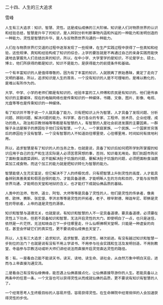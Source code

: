 二十四、人生的三大追求

雪峰


    人生有三大追求：知识、智慧、灵性。这是成仙成佛的三大阶梯。知识是人们对物质世界的认识和经验总结，智慧是升华了的知识，是人辨别分析判断事物内涵和外延的一种能力和发明创造的一种能力，灵性是智慧的升华，是人与反物质世界沟通的一种能力。

    人们在与物质世界打交道的过程中逐渐发现了一些规律，在生产实践过程中获得了一些真知和经验，这些规律、真知和经验构成了知识的综合，上学的要旨就是不再通过自己的亲身实践而能快速地去掌握先人们总结出来的知识，所以，在中小学、大学里学的是知识，不论是学士、硕士、博士，他们所获得的都是知识，知识不是能力，是获得能力的前提条件和基础。

    一个有丰富知识的人是值得尊敬的，因为有了丰富的知识，人就脱离了原始愚昧，奠定了走向了文明的基础，所以，追求知识是人生的首务，一个没有知识的人是不可理喻的，是难以教化的，是难以有所作为的。

    大学、中学、小学的老师们都是有知识的，经验丰富的工人师傅和农民是有知识的，他们是传承知识的主要媒体，现在的电脑网络也是传乘知识的一种媒体，书籍、文章、图片、影像、电视、光盘等等也是传乘知识的一种媒体。

    有了知识并不等于说一个人就具备了能力，只有把知识上升为智慧，人才具备了发现问题、分析问题、辨别问题、解决问题的能力，科学家、各行各业的专家、工程师、技术员、企业经理、成功的商人、政治和宗教领袖等等都是有智慧的人，有智慧的人是社会前进发展的主要因素，一群猴子永远是猴子的原因在于他们没有智慧，一个人、一个家庭家族、一个民族、一个国家贫穷落后的原因在于没有智慧，一个没有智慧的人不知道劲往哪里使，心往哪里用，时间如何有效地利用。

    所以，追求智慧是有了知识的人的当务之急，也就是说，具备了知识后如何把所学到所掌握的知识应用于自己的生产和生活实际是人必须苦思冥想的事，否则，知识毫无用处。我们到超市购买了面粉食油蔬菜调料，这不能解决肚子饥饿的问题，要解决肚子饥饿的问题，必须把面粉食油蔬菜加工成食物，而这个加工的能力就是把知识转化为智慧的能力。

    智慧能使人生充实富足，但它解决不了人的终极忧虑，只有把智慧上升到灵性的高度，人才能具备辨别真善美爱和假恶丑恨的能力，才能具备道德，才能明晰人生的方向和目的，才能与反物质世界沟通，才能明白天堂和地狱的含义，也才能打下成就仙佛品质的基础。

    人类中的法师、牧师、道士、阿訇、大师等等是具备了灵性的人，他们是灵性的传承者，像奥修、欧林、赛斯、张宏堡、李洪志等等是灵性的开拓者，老子、穆罕默德、释迦牟尼、耶稣是灵性的导航者，上帝的道是灵性的源泉。

    知识和智慧与道德无关，也就是说，有知识和智慧的人不一定具备道德，要具备道德，必须要在灵性上下功夫，但若不具备知识和智慧，无法开启灵性的大门，即使明白了一点，也只是迷信，依然是一片茫然，无法知晓自己下一步往哪里走，什么仙啊佛啊天堂啊，只能是一种虚妄的向往，甚至会怀疑它们的真实性，更不要说成仙成佛去天堂了。

    所以，人生有三大追求：追求知识、追求智慧、追求灵性，梯次前进。有没有越过知识和智慧一步到位的法门？也就是说有没有不用上学读书、不用参与社会实践和生活及发明创造，不用到教堂、寺庙参与宗教活动或听大师们讲经说法而直接开启灵觉直达灵性的路径。

    答：有。一是看自己能不能读天书，读天、读地、读生命、读社会，从自然万象中明白天启，进而与上帝直接沟通交流。

    二是看自己有没有仙缘佛缘，能否遇上仙佛直接点化，让仙佛直接导游你的人生。若能具备以上两条中的任意一条，一个文盲也可以获得灵性从而成就仙佛的品质，更不要说有知识有智慧的人了。

    一个经常思考人生终极目标的人容易开悟，容易获得灵性。在生命禅院中经常徜徉的人会加速获得灵性的步伐。



